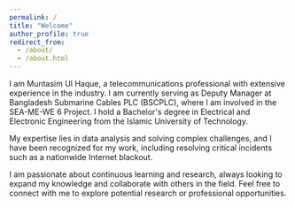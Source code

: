 ```yaml
---
permalink: /
title: "Welcome"
author_profile: true
redirect_from: 
  - /about/
  - /about.html
---
```


I am Muntasim Ul Haque, a telecommunications professional with extensive experience in the industry. I am currently serving as Deputy Manager at Bangladesh Submarine Cables PLC (BSCPLC), where I am involved in the SEA-ME-WE 6 Project. I hold a Bachelor's degree in Electrical and Electronic Engineering from the Islamic University of Technology.

My expertise lies in data analysis and solving complex challenges, and I have been recognized for my work, including resolving critical incidents such as a nationwide Internet blackout.

I am passionate about continuous learning and research, always looking to expand my knowledge and collaborate with others in the field. Feel free to connect with me to explore potential research or professional opportunities.
